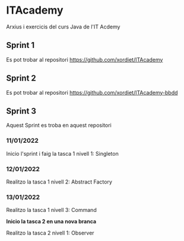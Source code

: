 # ITAcademy
Arxius i exercicis del curs Java de l'IT Acdemy

## Sprint 1
Es pot trobar al repositori https://github.com/xordiet/ITAcademy

## Sprint 2
Es pot trobar al repositori https://github.com/xordiet/ITAcademy-bbdd

## Sprint 3
Aquest Sprint es troba en aquest repositori

### 11/01/2022
Inicio l'sprint i faig la tasca 1 nivell 1: Singleton

### 12/01/2022
Realitzo la tasca 1 nivell 2: Abstract Factory

### 13/01/2022
Realitzo la tasca 1 nivell 3: Command

**Inicio la tasca 2 en una nova branca**


Realitzo la tasca 2 nivell 1: Observer